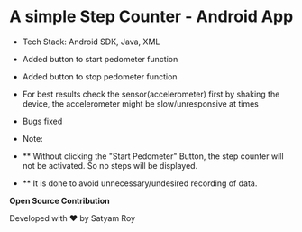 # A simple Step Counter - Android App

* Tech Stack: Android SDK, Java, XML
* Added button to start pedometer function
* Added button to stop pedometer function
* For best results check the sensor(accelerometer) first by shaking the device, the accelerometer might be slow/unresponsive at times
* Bugs fixed

* Note: 
*   ** Without clicking the "Start Pedometer" Button, the step counter will not be activated. So no steps will be displayed.
*   ** It is done to avoid unnecessary/undesired recording of data.

**Open Source Contribution**



Developed with ❤️ by Satyam Roy
